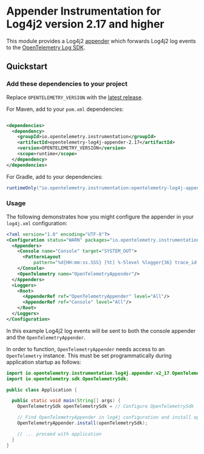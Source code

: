 # Appender Instrumentation for Log4j2 version 2.17 and higher

This module provides a Log4j2 [appender](https://logging.apache.org/log4j/2.x/manual/appenders.html)
which forwards Log4j2 log events to the
[OpenTelemetry Log SDK](https://github.com/open-telemetry/opentelemetry-java/tree/main/sdk/logs).

## Quickstart

### Add these dependencies to your project

Replace `OPENTELEMETRY_VERSION` with the [latest
release](https://search.maven.org/search?q=g:io.opentelemetry.instrumentation%20AND%20a:opentelemetry-log4j-appender-2.17).

For Maven, add to your `pom.xml` dependencies:

```xml

<dependencies>
  <dependency>
    <groupId>io.opentelemetry.instrumentation</groupId>
    <artifactId>opentelemetry-log4j-appender-2.17</artifactId>
    <version>OPENTELEMETRY_VERSION</version>
    <scope>runtime</scope>
  </dependency>
</dependencies>
```

For Gradle, add to your dependencies:

```groovy
runtimeOnly("io.opentelemetry.instrumentation:opentelemetry-log4j-appender-2.17:OPENTELEMETRY_VERSION")
```

### Usage

The following demonstrates how you might configure the appender in your `log4j.xml` configuration:

```xml
<?xml version="1.0" encoding="UTF-8"?>
<Configuration status="WARN" packages="io.opentelemetry.instrumentation.log4j.appender.v2_17">
  <Appenders>
    <Console name="Console" target="SYSTEM_OUT">
      <PatternLayout
          pattern="%d{HH:mm:ss.SSS} [%t] %-5level %logger{36} trace_id: %X{trace_id} span_id: %X{span_id} trace_flags: %X{trace_flags} - %msg%n"/>
    </Console>
    <OpenTelemetry name="OpenTelemetryAppender"/>
  </Appenders>
  <Loggers>
    <Root>
      <AppenderRef ref="OpenTelemetryAppender" level="All"/>
      <AppenderRef ref="Console" level="All"/>
    </Root>
  </Loggers>
</Configuration>
```

In this example Log4j2 log events will be sent to both the console appender and
the `OpenTelemetryAppender`.

In order to function, `OpenTelemetryAppender` needs access to an `OpenTelemetry` instance. This must
be set programmatically during application startup as follows:

```java
import io.opentelemetry.instrumentation.log4j.appender.v2_17.OpenTelemetryAppender;
import io.opentelemetry.sdk.OpenTelemetrySdk;

public class Application {

  public static void main(String[] args) {
    OpenTelemetrySdk openTelemetrySdk = // Configure OpenTelemetrySdk

    // Find OpenTelemetryAppender in log4j configuration and install openTelemetrySdk
    OpenTelemetryAppender.install(openTelemetrySdk);

    // ... proceed with application
  }
}
```

